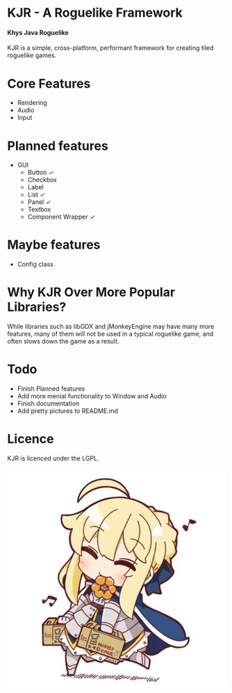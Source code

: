 # KJR - A Roguelike Framework
#### Khys Java Roguelike

KJR is a simple, cross-platform, performant framework for creating tiled roguelike games.

# Core Features

- Rendering
- Audio
- Input

# Planned features
- GUI
	- Button ✓
	- Checkbox
	- Label
	- List ✓
	- Panel ✓
	- Textbox
	- Component Wrapper ✓

# Maybe features
- Config class

# Why KJR Over More Popular Libraries?

While libraries such as libGDX and jMonkeyEngine may have many more features, many of them will not be
used in a typical roguelike game, and often slows down the game as a result. 

# Todo
- Finish Planned features
- Add more menial functionality to Window and Audio
- Finish documentation
- Add pretty pictures to README.md

# Licence


KJR is licenced under the LGPL.


![ ](https://raw.githubusercontent.com/definestructunion/KJR/master/sabersmile.jpg)
